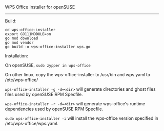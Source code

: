 WPS Office Installer for openSUSE

------

Build:

    cd wps-office-installer
    export GO111MODULE=on
    go mod download
    go mod vendor
    go build -o wps-office-installer wps.go

Installation:

On openSUSE, `sudo zypper in wps-office`

On other linux, copy the wps-office-installer to /usr/bin and wps.yaml to /etc/wps-office/

`wps-office-installer -g -d=<dir>` will generate directories and ghost files files used by openSUSE RPM Specfile.

`wps-office-installer -r -d=<dir>` will generate wps-office's runtime dependencies used by openSUSE RPM Specfile.

`sudo wps-office-installer -i` will install the  wps-office version specified in /etc/wps-office/wps.yaml.
